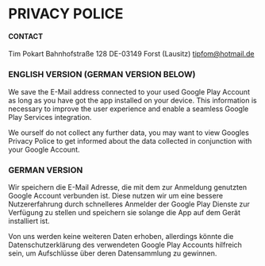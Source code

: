 # PRIVACY POLICE

#### CONTACT
Tim Pokart
Bahnhofstraße 128
DE-03149 Forst (Lausitz)
tipfom@hotmail.de

### ENGLISH VERSION (GERMAN VERSION BELOW)
We save the E-Mail address connected to your used Google Play Account as long as you have got the app installed on your device. This information is necessary to improve the user experience and enable a seamless Google Play Services integration.

We ourself do not collect any further data, you may want to view Googles Privacy Police to get informed about the data collected in conjunction with your Google Account.

### GERMAN VERSION
Wir speichern die E-Mail Adresse, die mit dem zur Anmeldung genutzten Google Account verbunden ist. Diese nutzen wir um eine bessere Nutzererfahrung durch schnelleres Anmelder der Google Play Dienste zur Verfügung zu stellen und speichern sie solange die App auf dem Gerät installiert ist.

Von uns werden keine weiteren Daten erhoben, allerdings könnte die Datenschutzerklärung des verwendeten Google Play Accounts hilfreich sein, um Aufschlüsse über deren Datensammlung zu gewinnen.
